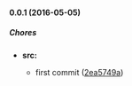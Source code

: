 #### 0.0.1 (2016-05-05)

##### Chores

* **src:**

  * first commit ([2ea5749a](https://github.com/lgaticaq/sii/commit/2ea5749a0f9331f3c1ca9f44d916b1c1e58be7d5))
